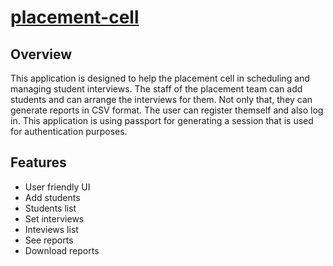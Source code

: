 # [placement-cell](https://baby-blue-grasshopper-tutu.cyclic.app)

## Overview
This application is designed to help the placement cell in scheduling and managing student interviews.
The staff of the placement team can add students and can arrange the interviews for them. Not only that, they can generate reports in CSV format.
The user can register themself and also log in. This application is using passport for generating a session that is used for authentication purposes. 


## Features

* User friendly UI
* Add students
* Students list
* Set interviews
* Inteviews list
* See reports
* Download reports
